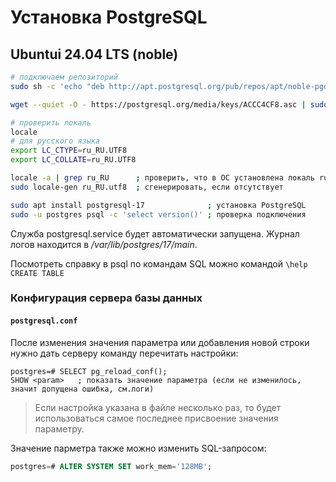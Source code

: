 # Установка PostgreSQL

## Ubuntui 24.04 LTS (noble)

```bash
# подключаем репозиторий
sudo sh -c 'echo "deb http://apt.postgresql.org/pub/repos/apt/noble-pgdg main" >> /etc/apt/sources.list.d/pgdg.list'

wget --quiet -O - https://postgresql.org/media/keys/ACCC4CF8.asc | sudo apt-key add -

# проверить локаль
locale
# для русского языка
export LC_CTYPE=ru_RU.UTF8
export LC_COLLATE=ru_RU.UTF8

locale -a | grep ru_RU      ; проверить, что в ОС установлена локаль ru_RU
sudo locale-gen ru_RU.utf8  ; сгенерировать, если отсутствует

sudo apt install postgresql-17              ; установка PostgreSQL
sudo -u postgres psql -c 'select version()' ; проверка подключения
```
Служба postgresql.service будет автоматически запущена.
Журнал логов находится в */var/lib/postgres/17/main*.

Посмотреть справку в psql по командам SQL можно командой `\help CREATE TABLE`

### Конфигурация сервера базы данных
#### `postgresql.conf`
После изменения значения параметра или добавления новой строки нужно дать серверу команду перечитать настройки:
```psql
postgres=# SELECT pg_reload_conf();
SHOW <param>   ; показать значение параметра (если не изменилось, значит допущена ошибка, см.логи)
```
>Если настройка указана в файле несколько раз, то будет использоваться самое последнее присвоение значения параметру.

Значение парметра также можно изменить SQL-запросом:
```sql
postgres=# ALTER SYSTEM SET work_mem='128MB';
```





